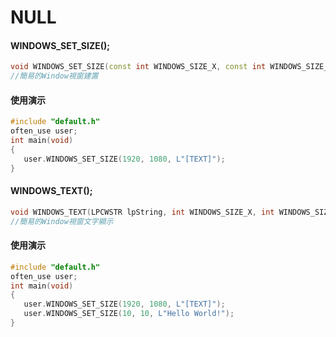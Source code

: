 # NULL
#### WINDOWS_SET_SIZE();
```C++
void WINDOWS_SET_SIZE(const int WINDOWS_SIZE_X, const int WINDOWS_SIZE_Y, LPCWSTR WINDOWS_NAME, HINSTANCE hInstance = NULL, HINSTANCE hPrevInstance = NULL, PWSTR pCmdLine = NULL, int nCmdShow = 1);
//簡易的Window視窗建置
```
#### 使用演示
```C++
#include "default.h"
often_use user;
int main(void)
{
   user.WINDOWS_SET_SIZE(1920, 1080, L"[TEXT]");
}
```
#### WINDOWS_TEXT();
```C++
void WINDOWS_TEXT(LPCWSTR lpString, int WINDOWS_SIZE_X, int WINDOWS_SIZE_Y);
//簡易的Window視窗文字顯示
```
#### 使用演示
```C++
#include "default.h"
often_use user;
int main(void)
{
   user.WINDOWS_SET_SIZE(1920, 1080, L"[TEXT]");
   user.WINDOWS_SET_SIZE(10, 10, L"Hello World!");
}
```

